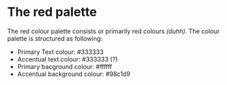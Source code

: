 # The red palette
The red colour palette consists or primarily red colours _(duhh)_.
The colour palette is structured as following:
- Primary Text colour: #333333
- Accentual text colour: #333333 (?)
- Primary bacground colour: #ffffff
- Accentual background colour: #98c1d9
